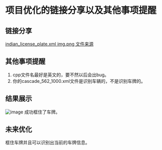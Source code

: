 # 项目优化的链接分享以及其他事项提醒

## 链接分享
[indian_license_plate.xml img.png 文件来源](https://github.com/SarthakV7/AI-based-indian-license-plate-detection)

## 其他事项提醒
1. cpp文件名最好是英文的，要不然以后会出bug。
2. 你的cascade_562_1000.xml文件是识别车辆的，不是识别车牌的。

## 结果展示
![image](https://github.com/zhizhiwai/zhizhiwai111/assets/75608560/3a5cdfd7-46fe-4440-828f-49ec3f4b6c06)
成功框住了车牌。

## 未来优化
框住车牌并且可以识别出当前的车牌信息。




